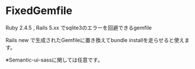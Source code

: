 # FixedGemfile

Ruby 2.4.5 , Rails 5.xx でsqlite3のエラーを回避できるgemfile

Rails new で生成されたGemfileに置き換えてbundle installを走らせると使えます。

※Semantic-ui-sassに関しては任意です。
